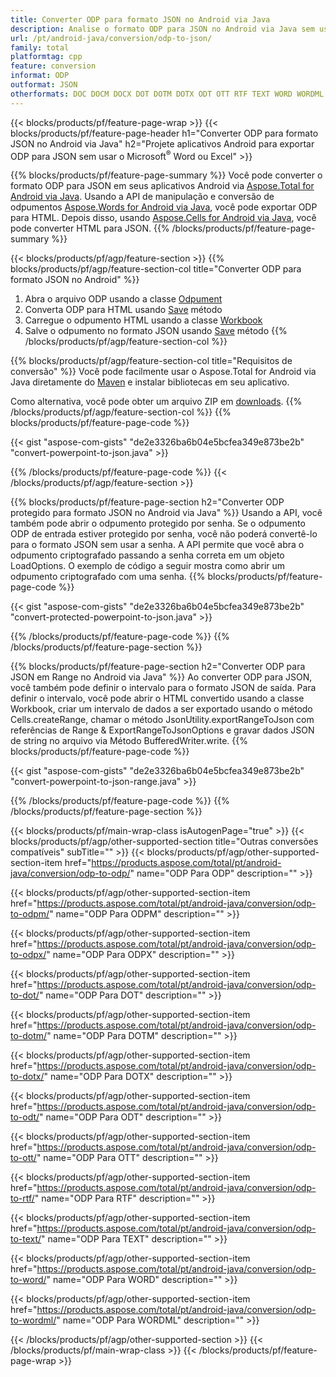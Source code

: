 ```yaml
---
title: Converter ODP para formato JSON no Android via Java
description: Analise o formato ODP para JSON no Android via Java sem usar o Microsoft Word ou Excel
url: /pt/android-java/conversion/odp-to-json/
family: total
platformtag: cpp
feature: conversion
informat: ODP
outformat: JSON
otherformats: DOC DOCM DOCX DOT DOTM DOTX ODT OTT RTF TEXT WORD WORDML
---
```

{{< blocks/products/pf/feature-page-wrap >}}
{{< blocks/products/pf/feature-page-header h1="Converter ODP para formato JSON no Android via Java" h2="Projete aplicativos Android para exportar ODP para JSON sem usar o Microsoft<sup>&reg;</sup> Word ou Excel" >}}

{{% blocks/products/pf/feature-page-summary %}}
Você pode converter o formato ODP para JSON em seus aplicativos Android via [Aspose.Total for Android via Java](https://products.aspose.com/total/android-java/). Usando a API de manipulação e conversão de odpumentos [Aspose.Words for Android via Java](https://products.aspose.com/words/android-java/), você pode exportar ODP para HTML. Depois disso, usando [Aspose.Cells for Android via Java](https://products.aspose.com/cells/android-java/), você pode converter HTML para JSON. 
{{% /blocks/products/pf/feature-page-summary  %}}

{{< blocks/products/pf/agp/feature-section >}}
{{% blocks/products/pf/agp/feature-section-col title="Converter ODP para formato JSON no Android" %}}
1. Abra o arquivo ODP usando a classe [Odpument](https://reference.aspose.com/words/java/com.aspose.words/Odpument)
2. Converta ODP para HTML usando [Save](https://reference.aspose.com/words/java/com.aspose.words/Odpument#save(java.lang.String,com.aspose.words.SaveOptions) ) método
3. Carregue o odpumento HTML usando a classe [Workbook](https://reference.aspose.com/cells/java/com.aspose.cells/Workbook)
4. Salve o odpumento no formato JSON usando [Save](https://reference.aspose.com/cells/java/com.aspose.cells/workbook#save(java.lang.String,%20com.aspose.cells.SaveOptions)) método
{{% /blocks/products/pf/agp/feature-section-col %}}

{{% blocks/products/pf/agp/feature-section-col title="Requisitos de conversão" %}}
Você pode facilmente usar o Aspose.Total for Android via Java diretamente do [Maven](https://repository.aspose.com/webapp/#/artifacts/browse/tree/General/repo/com/aspose/aspose-total) e instalar bibliotecas em seu aplicativo.

Como alternativa, você pode obter um arquivo ZIP em [downloads](https://downloads.aspose.com/total/androidjava).
{{% /blocks/products/pf/agp/feature-section-col %}}
{{% blocks/products/pf/feature-page-code %}}

{{< gist "aspose-com-gists" "de2e3326ba6b04e5bcfea349e873be2b" "convert-powerpoint-to-json.java" >}}


{{% /blocks/products/pf/feature-page-code %}}
{{< /blocks/products/pf/agp/feature-section >}}

{{% blocks/products/pf/feature-page-section  h2="Converter ODP protegido para formato JSON no Android via Java" %}}
Usando a API, você também pode abrir o odpumento protegido por senha. Se o odpumento ODP de entrada estiver protegido por senha, você não poderá convertê-lo para o formato JSON sem usar a senha. A API permite que você abra o odpumento criptografado passando a senha correta em um objeto LoadOptions. O exemplo de código a seguir mostra como abrir um odpumento criptografado com uma senha.
{{% blocks/products/pf/feature-page-code %}}

{{< gist "aspose-com-gists" "de2e3326ba6b04e5bcfea349e873be2b" "convert-protected-powerpoint-to-json.java" >}}
{{% /blocks/products/pf/feature-page-code  %}}
{{% /blocks/products/pf/feature-page-section %}}

{{% blocks/products/pf/feature-page-section  h2="Converter ODP para JSON em Range no Android via Java" %}}
Ao converter ODP para JSON, você também pode definir o intervalo para o formato JSON de saída. Para definir o intervalo, você pode abrir o HTML convertido usando a classe Workbook, criar um intervalo de dados a ser exportado usando o método Cells.createRange, chamar o método JsonUtility.exportRangeToJson com referências de Range & ExportRangeToJsonOptions e gravar dados JSON de string no arquivo via Método BufferedWriter.write.
{{% blocks/products/pf/feature-page-code %}}

{{< gist "aspose-com-gists" "de2e3326ba6b04e5bcfea349e873be2b" "convert-powerpoint-to-json-range.java" >}}
{{% /blocks/products/pf/feature-page-code  %}}
{{% /blocks/products/pf/feature-page-section %}}

{{< blocks/products/pf/main-wrap-class isAutogenPage="true" >}}
{{< blocks/products/pf/agp/other-supported-section title="Outras conversões compatíveis" subTitle="" >}}
{{< blocks/products/pf/agp/other-supported-section-item href="https://products.aspose.com/total/pt/android-java/conversion/odp-to-odp/" name="ODP Para ODP" description="" >}}

{{< blocks/products/pf/agp/other-supported-section-item href="https://products.aspose.com/total/pt/android-java/conversion/odp-to-odpm/" name="ODP Para ODPM" description="" >}}

{{< blocks/products/pf/agp/other-supported-section-item href="https://products.aspose.com/total/pt/android-java/conversion/odp-to-odpx/" name="ODP Para ODPX" description="" >}}

{{< blocks/products/pf/agp/other-supported-section-item href="https://products.aspose.com/total/pt/android-java/conversion/odp-to-dot/" name="ODP Para DOT" description="" >}}

{{< blocks/products/pf/agp/other-supported-section-item href="https://products.aspose.com/total/pt/android-java/conversion/odp-to-dotm/" name="ODP Para DOTM" description="" >}}

{{< blocks/products/pf/agp/other-supported-section-item href="https://products.aspose.com/total/pt/android-java/conversion/odp-to-dotx/" name="ODP Para DOTX" description="" >}}

{{< blocks/products/pf/agp/other-supported-section-item href="https://products.aspose.com/total/pt/android-java/conversion/odp-to-odt/" name="ODP Para ODT" description="" >}}

{{< blocks/products/pf/agp/other-supported-section-item href="https://products.aspose.com/total/pt/android-java/conversion/odp-to-ott/" name="ODP Para OTT" description="" >}}

{{< blocks/products/pf/agp/other-supported-section-item href="https://products.aspose.com/total/pt/android-java/conversion/odp-to-rtf/" name="ODP Para RTF" description="" >}}

{{< blocks/products/pf/agp/other-supported-section-item href="https://products.aspose.com/total/pt/android-java/conversion/odp-to-text/" name="ODP Para TEXT" description="" >}}

{{< blocks/products/pf/agp/other-supported-section-item href="https://products.aspose.com/total/pt/android-java/conversion/odp-to-word/" name="ODP Para WORD" description="" >}}

{{< blocks/products/pf/agp/other-supported-section-item href="https://products.aspose.com/total/pt/android-java/conversion/odp-to-wordml/" name="ODP Para WORDML" description="" >}}


{{< /blocks/products/pf/agp/other-supported-section >}}
{{< /blocks/products/pf/main-wrap-class >}}
{{< /blocks/products/pf/feature-page-wrap >}}